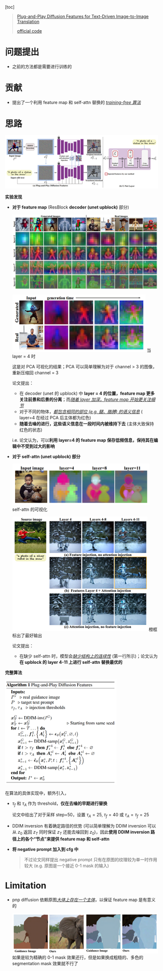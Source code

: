 [toc]

> [Plug-and-Play Diffusion Features for Text-Driven Image-to-Image Translation](https://arxiv.org/abs/2211.12572)
>
> [official code](https://github.com/MichalGeyer/plug-and-play)

# 问题提出

- 之前的方法都是需要进行训练的



# 贡献

- 提出了一个利用 feature map 和 self-attn 替换的 <u>*training-free 算法*</u>



# 思路

<img src="assets/image-20250612112939563.png" alt="image-20250612112939563" style="zoom:80%;" />

**实验发现**

- **对于 feature map** (ResBlock **decoder (unet upblock)** 部分)

  <img src="assets/image-20250612113053443.png" alt="image-20250612113053443" style="zoom:50%;" />

  <img src="assets/image-20250612113405118.png" alt="image-20250612113405118" style="zoom: 67%;" /> 当 layer = 4 时

  这是对 PCA 可视化的结果；PCA 可以简单理解为对于 channel > 3 的图像，重新压缩回 channel = 3

  论文提出：

  - 在 decoder (unet 的 upblock) 中 **layer = 4 的位置，feature map 更多关注前景和后景的分离**；而<u>*随着 layer 加深，feature map 开始更关注细节*</u>
  - 对于不同的物体，<u>*都包含相同的部位 (e.g. 腿、胳膊) 的语义信息*</u> ( layer=4 在经过 PCA 后主体都为红色)
  - **随着去噪的进行，这些语义信息在一段时间内被维持下去** (主体大致保持红色的状态)

  i.e. 论文认为，可以**利用 layer=4 的 feature map 保存低频信息，保持其在编辑中不受到过大的影响**

- **对于 self-attn (unet upblock) 部分**

  <img src="assets/image-20250612120416431.png" alt="image-20250612120416431" style="zoom:50%;" /> self-attn 的可视化

  <img src="assets/image-20250612120437924.png" alt="image-20250612120437924" style="zoom:50%;" /> 橙框标出了最好输出

  论文提出：

  - 在缺少 self-attn 时，模型会<u>*缺少结构上的连续性*</u> (第一行所示)；论文认为**在 upblock 的 layer 4-11 上进行 self-attn 替换最优的**

**完整算法**

<img src="assets/image-20250612121913270.png" alt="image-20250612121913270" style="zoom:50%;" />

在算法的具体实现中，额外引入，

- $\tau_f$ 和 $\tau_A$ 作为 threshold，**仅在去噪的早期进行替换**

  论文中给出了对于采样 step=50，设置 $\tau_A=25,\;\tau_f=40$ 或 $\tau_A=\tau_f=25$

- DDIM inversion 有着确定路径的优势 (可以简单理解为 DDIM inversion 可以从 $z_0$ 返回 $z_T$ 同时保证 $z_T$ 还能去噪回到 $z_0$)，因此**使用 DDIM inversion 路径上的各个“节点”来提供 feature map 和 self-attn**

- **将 negative prompt 加入到 cfg 中**

  > 不过论文同样提出 negative prompt 只有在原图的纹理较为单一时作用较大 (e.g. 原图是一个接近 0-1 mask 的输入)



# Limitation

- pnp diffusion 依赖原图<u>*大体上存在一个主体*</u>，以保证 feature map 是有意义的

  <img src="assets/image-20250612123744631.png" alt="image-20250612123744631" style="zoom:50%;" /> 如果是较为精确的 0-1 mask 效果还行，但是如果换成粗糙的、多色的 segmentation mask 效果就不行了
